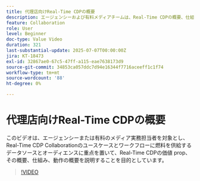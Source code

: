 ```yaml
---
title: 代理店向けReal-Time CDPの概要
description: エージェンシーおよび有料メディアチームは、Real-Time CDPの概要、仕組み、データソースとオーディエンスがコラボレーションワークフローを強化する仕組みなどを簡単に確認できます。
feature: Collaboration
role: User
level: Beginner
doc-type: Value Video
duration: 321
last-substantial-update: 2025-07-07T00:00:00Z
jira: KT-18473
exl-id: 32867ae0-67c5-47ff-a115-eae7638173d9
source-git-commit: 34853ca057ddc7d94e16344f7716aceeff1c1f74
workflow-type: tm+mt
source-wordcount: '88'
ht-degree: 0%

---
```


# 代理店向けReal-Time CDPの概要

このビデオは、エージェンシーまたは有料のメディア実務担当者を対象とし、Real-Time CDP Collaborationのユースケースとワークフローに燃料を供給するデータソースとオーディエンスに重点を置いて、Real-Time CDPの価値 prop、その概要、仕組み、動作の概要を説明することを目的としています。

>[!VIDEO](https://video.tv.adobe.com/v/3464659/?learn=on&enablevpops&captions=jpn)
